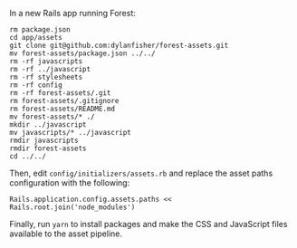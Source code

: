 In a new Rails app running Forest:

```
rm package.json
cd app/assets
git clone git@github.com:dylanfisher/forest-assets.git
mv forest-assets/package.json ../../
rm -rf javascripts
rm -rf ../javascript
rm -rf stylesheets
rm -rf config
rm -rf forest-assets/.git
rm forest-assets/.gitignore
rm forest-assets/README.md
mv forest-assets/* ./
mkdir ../javascript
mv javascripts/* ../javascript
rmdir javascripts
rmdir forest-assets
cd ../../
```

Then, edit `config/initializers/assets.rb` and replace the asset paths configuration with the following:

`Rails.application.config.assets.paths << Rails.root.join('node_modules')`

Finally, run `yarn` to install packages and make the CSS and JavaScript files available to the asset pipeline. 
